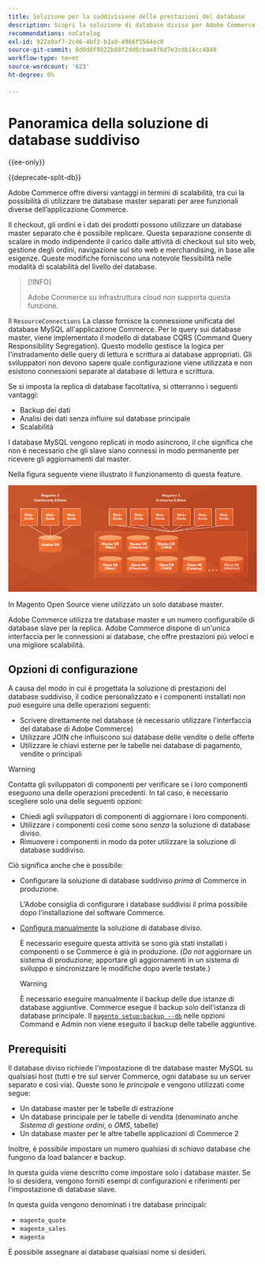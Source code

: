 ```yaml
---
title: Soluzione per la suddivisione delle prestazioni del database
description: Scopri la soluzione di database diviso per Adobe Commerce.
recommendations: noCatalog
exl-id: 922a9af7-2c46-4bf3-b1ad-d966f5564ec0
source-git-commit: 8d0d8f9822b88f2dd8cbae8f6d7e3cdb14cc4848
workflow-type: tm+mt
source-wordcount: '623'
ht-degree: 0%

---
```


# Panoramica della soluzione di database suddiviso

{{ee-only}}

{{deprecate-split-db}}

Adobe Commerce offre diversi vantaggi in termini di scalabilità, tra cui la possibilità di utilizzare tre database master separati per aree funzionali diverse dell’applicazione Commerce.

Il checkout, gli ordini e i dati dei prodotti possono utilizzare un database master separato che è possibile replicare. Questa separazione consente di scalare in modo indipendente il carico dalle attività di checkout sul sito web, gestione degli ordini, navigazione sul sito web e merchandising, in base alle esigenze. Queste modifiche forniscono una notevole flessibilità nelle modalità di scalabilità del livello del database.

>[!INFO]
>
>Adobe Commerce su infrastruttura cloud _non_ supporta questa funzione.

Il `ResourceConnections` La classe fornisce la connessione unificata del database MySQL all&#39;applicazione Commerce. Per le query sui database master, viene implementato il modello di database CQRS (Command Query Responsibility Segregation). Questo modello gestisce la logica per l&#39;instradamento delle query di lettura e scrittura ai database appropriati. Gli sviluppatori non devono sapere quale configurazione viene utilizzata e non esistono connessioni separate al database di lettura e scrittura.

Se si imposta la replica di database facoltativa, si otterranno i seguenti vantaggi:

- Backup dei dati
- Analisi dei dati senza influire sul database principale
- Scalabilità

I database MySQL vengono replicati in modo asincrono, il che significa che non è necessario che gli slave siano connessi in modo permanente per ricevere gli aggiornamenti dal master.

Nella figura seguente viene illustrato il funzionamento di questa feature.

![Adobe Commerce utilizza database diversi per memorizzare le tabelle](../../assets/configuration/split-db-diagram-ee.png)

In Magento Open Source viene utilizzato un solo database master.

Adobe Commerce utilizza tre database master e un numero configurabile di database slave per la replica. Adobe Commerce dispone di un&#39;unica interfaccia per le connessioni ai database, che offre prestazioni più veloci e una migliore scalabilità.

## Opzioni di configurazione

A causa del modo in cui è progettata la soluzione di prestazioni del database suddiviso, il codice personalizzato e i componenti installati _non può_ eseguire una delle operazioni seguenti:

- Scrivere direttamente nel database (è necessario utilizzare l&#39;interfaccia del database di Adobe Commerce)
- Utilizzare JOIN che influiscono sui database delle vendite o delle offerte
- Utilizzare le chiavi esterne per le tabelle nei database di pagamento, vendite o principali

>[!WARNING]
>
>Contatta gli sviluppatori di componenti per verificare se i loro componenti eseguono una delle operazioni precedenti. In tal caso, è necessario scegliere solo una delle seguenti opzioni:
>
>- Chiedi agli sviluppatori di componenti di aggiornare i loro componenti.
>- Utilizzare i componenti così come sono _senza_ la soluzione di database diviso.
>- Rimuovere i componenti in modo da poter utilizzare la soluzione di database suddiviso.

Ciò significa anche che è possibile:

- Configurare la soluzione di database suddiviso _prima di_ Commerce in produzione.

  L&#39;Adobe consiglia di configurare i database suddivisi il prima possibile dopo l&#39;installazione del software Commerce.

- [Configura manualmente](multi-master-manual.md) la soluzione di database diviso.

  È necessario eseguire questa attività se sono già stati installati i componenti o se Commerce è già in produzione. (_Do not_ aggiornare un sistema di produzione; apportare gli aggiornamenti in un sistema di sviluppo e sincronizzare le modifiche dopo averle testate.)

  >[!WARNING]
  >
  >È necessario eseguire manualmente il backup delle due istanze di database aggiuntive. Commerce esegue il backup solo dell&#39;istanza di database principale. Il [`magento setup:backup --db`](../../installation/tutorials/backup.md) nelle opzioni Command e Admin non viene eseguito il backup delle tabelle aggiuntive.

## Prerequisiti

Il database diviso richiede l&#39;impostazione di tre database master MySQL su qualsiasi host (tutti e tre sul server Commerce, ogni database su un server separato e così via). Queste sono le _principale_ e vengono utilizzati come segue:

- Un database master per le tabelle di estrazione
- Un database principale per le tabelle di vendita (denominato anche _Sistema di gestione ordini_, o _OMS_, tabelle)
- Un database master per le altre tabelle applicazioni di Commerce 2

Inoltre, è possibile impostare un numero qualsiasi di _schiavo_ database che fungono da load balancer e backup.

In questa guida viene descritto come impostare solo i database master. Se lo si desidera, vengono forniti esempi di configurazioni e riferimenti per l&#39;impostazione di database slave.

In questa guida vengono denominati i tre database principali:

- `magento_quote`
- `magento_sales`
- `magento`

È possibile assegnare ai database qualsiasi nome si desideri.
